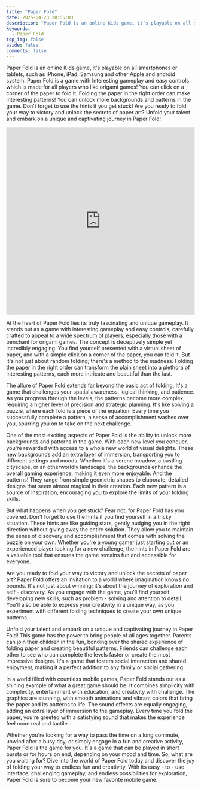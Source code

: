 ```yaml
---
title: "Paper Fold"
date: 2025-04-23 20:55:03
description: "Paper Fold is an online Kids game, it's playable on all smartphones or tablets, such as iPhone, iPad, Samsung and other Apple and android system. Paper Fold is a game with Interesting gameplay and easy controls which is made for all players who like origami games! You can click on a corner of the paper to fold it. Folding the paper in the right order can make interesting patterns! You can unlock more backgrounds and patterns in the game. Don't forget to use the hints if you get stuck! Are you ready to fold your way to victory and unlock the secrets of paper art? Unfold your talent and embark on a unique and captivating journey in Paper Fold!"
keywords:
  - Paper Fold
top_img: false
aside: false
comments: false
---
```


<!-- game_post_1 -->
<ins class="adsbygoogle"
     style="display:block"
     data-ad-client="ca-pub-7962287588031867"
     data-ad-slot="7944927838"
     data-ad-format="auto"
     data-full-width-responsive="true"></ins>
<script>
     (adsbygoogle = window.adsbygoogle || []).push({});
</script>

Paper Fold is an online Kids game, it's playable on all smartphones or tablets, such as iPhone, iPad, Samsung and other Apple and android system. Paper Fold is a game with Interesting gameplay and easy controls which is made for all players who like origami games! You can click on a corner of the paper to fold it. Folding the paper in the right order can make interesting patterns! You can unlock more backgrounds and patterns in the game. Don't forget to use the hints if you get stuck! Are you ready to fold your way to victory and unlock the secrets of paper art? Unfold your talent and embark on a unique and captivating journey in Paper Fold!

<iframe style="width:100%;height:500px" src="https://www.datinginfo.top/game/index.html?gameFileName=PaperFold/" frameborder="0" scrolling="no" allowfullscreen="allowfullscreen"></iframe>

<!-- game_post_2 -->
<ins class="adsbygoogle"
     style="display:block"
     data-ad-client="ca-pub-7962287588031867"
     data-ad-slot="7568673251"
     data-ad-format="auto"
     data-full-width-responsive="true"></ins>
<script>
     (adsbygoogle = window.adsbygoogle || []).push({});
</script>

At the heart of Paper Fold lies its truly fascinating and unique gameplay. It stands out as a game with interesting gameplay and easy controls, carefully crafted to appeal to a wide spectrum of players, especially those with a penchant for origami games. The concept is deceptively simple yet incredibly engaging. You find yourself presented with a virtual sheet of paper, and with a simple click on a corner of the paper, you can fold it. But it's not just about random folding; there's a method to the madness. Folding the paper in the right order can transform the plain sheet into a plethora of interesting patterns, each more intricate and beautiful than the last.

The allure of Paper Fold extends far beyond the basic act of folding. It's a game that challenges your spatial awareness, logical thinking, and patience. As you progress through the levels, the patterns become more complex, requiring a higher level of precision and strategic planning. It's like solving a puzzle, where each fold is a piece of the equation. Every time you successfully complete a pattern, a sense of accomplishment washes over you, spurring you on to take on the next challenge.

One of the most exciting aspects of Paper Fold is the ability to unlock more backgrounds and patterns in the game. With each new level you conquer, you're rewarded with access to a whole new world of visual delights. These new backgrounds add an extra layer of immersion, transporting you to different settings and moods. Whether it's a serene meadow, a bustling cityscape, or an otherworldly landscape, the backgrounds enhance the overall gaming experience, making it even more enjoyable. And the patterns! They range from simple geometric shapes to elaborate, detailed designs that seem almost magical in their creation. Each new pattern is a source of inspiration, encouraging you to explore the limits of your folding skills.

But what happens when you get stuck? Fear not, for Paper Fold has you covered. Don't forget to use the hints if you find yourself in a tricky situation. These hints are like guiding stars, gently nudging you in the right direction without giving away the entire solution. They allow you to maintain the sense of discovery and accomplishment that comes with solving the puzzle on your own. Whether you're a young gamer just starting out or an experienced player looking for a new challenge, the hints in Paper Fold are a valuable tool that ensures the game remains fun and accessible for everyone.

Are you ready to fold your way to victory and unlock the secrets of paper art? Paper Fold offers an invitation to a world where imagination knows no bounds. It's not just about winning; it's about the journey of exploration and self - discovery. As you engage with the game, you'll find yourself developing new skills, such as problem - solving and attention to detail. You'll also be able to express your creativity in a unique way, as you experiment with different folding techniques to create your own unique patterns.

Unfold your talent and embark on a unique and captivating journey in Paper Fold! This game has the power to bring people of all ages together. Parents can join their children in the fun, bonding over the shared experience of folding paper and creating beautiful patterns. Friends can challenge each other to see who can complete the levels faster or create the most impressive designs. It's a game that fosters social interaction and shared enjoyment, making it a perfect addition to any family or social gathering.

In a world filled with countless mobile games, Paper Fold stands out as a shining example of what a great game should be. It combines simplicity with complexity, entertainment with education, and creativity with challenge. The graphics are stunning, with smooth animations and vibrant colors that bring the paper and its patterns to life. The sound effects are equally engaging, adding an extra layer of immersion to the gameplay. Every time you fold the paper, you're greeted with a satisfying sound that makes the experience feel more real and tactile.

Whether you're looking for a way to pass the time on a long commute, unwind after a busy day, or simply engage in a fun and creative activity, Paper Fold is the game for you. It's a game that can be played in short bursts or for hours on end, depending on your mood and time. So, what are you waiting for? Dive into the world of Paper Fold today and discover the joy of folding your way to endless fun and creativity. With its easy - to - use interface, challenging gameplay, and endless possibilities for exploration, Paper Fold is sure to become your new favorite mobile game.
